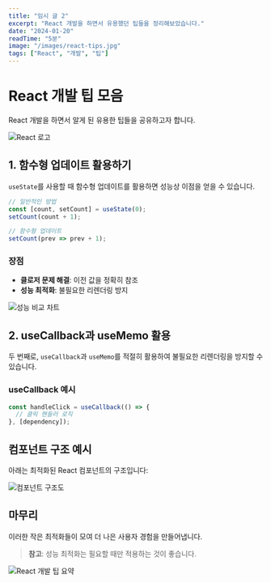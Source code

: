 ```yaml
---
title: "임시 글 2"
excerpt: "React 개발을 하면서 유용했던 팁들을 정리해보았습니다."
date: "2024-01-20"
readTime: "5분"
image: "/images/react-tips.jpg"
tags: ["React", "개발", "팁"]
---
```


# React 개발 팁 모음

React 개발을 하면서 알게 된 유용한 팁들을 공유하고자 합니다.

![React 로고](/images/react-logo.png)

## 1. 함수형 업데이트 활용하기

`useState`를 사용할 때 함수형 업데이트를 활용하면 성능상 이점을 얻을 수 있습니다.

```javascript
// 일반적인 방법
const [count, setCount] = useState(0);
setCount(count + 1);

// 함수형 업데이트
setCount(prev => prev + 1);
```

### 장점
- **클로저 문제 해결**: 이전 값을 정확히 참조
- **성능 최적화**: 불필요한 리렌더링 방지

![성능 비교 차트](/images/performance-chart.jpg)

## 2. useCallback과 useMemo 활용

두 번째로, `useCallback`과 `useMemo`를 적절히 활용하여 불필요한 리렌더링을 방지할 수 있습니다.

### useCallback 예시

```javascript
const handleClick = useCallback(() => {
  // 클릭 핸들러 로직
}, [dependency]);
```

## 컴포넌트 구조 예시

아래는 최적화된 React 컴포넌트의 구조입니다:

![컴포넌트 구조도](/images/component-structure.png)

## 마무리

이러한 작은 최적화들이 모여 더 나은 사용자 경험을 만들어냅니다.

> **참고**: 성능 최적화는 필요할 때만 적용하는 것이 좋습니다.

![React 개발 팁 요약](/images/react-tips-summary.jpg)
